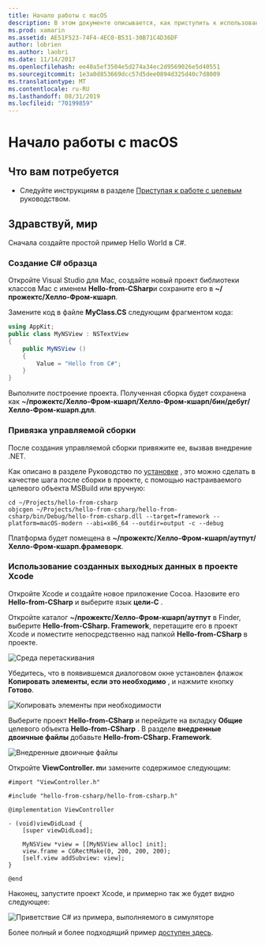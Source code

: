 ```yaml
---
title: Начало работы с macOS
description: В этом документе описывается, как приступить к использованию внедрения .NET с помощью macOS. В нем обсуждаются требования и представлен пример приложения для демонстрации привязки управляемой сборки и использования созданных выходных данных в проекте Xcode.
ms.prod: xamarin
ms.assetid: AE51F523-74F4-4EC0-B531-30B71C4D36DF
author: lobrien
ms.author: laobri
ms.date: 11/14/2017
ms.openlocfilehash: ee40a5ef3504e5d274a34ec2d9569026e5d40551
ms.sourcegitcommit: 1e3a0d853669dcc57d5dee0894d325d40c7d8009
ms.translationtype: MT
ms.contentlocale: ru-RU
ms.lasthandoff: 08/31/2019
ms.locfileid: "70199859"
---
```

# <a name="getting-started-with-macos"></a>Начало работы с macOS

## <a name="what-you-will-need"></a>Что вам потребуется

* Следуйте инструкциям в разделе [Приступая к работе с целевым](~/tools/dotnet-embedding/get-started/objective-c/index.md) руководством.

## <a name="hello-world"></a>Здравствуй, мир

Сначала создайте простой пример Hello World в C#.

### <a name="create-c-sample"></a>Создание C# образца

Откройте Visual Studio для Mac, создайте новый проект библиотеки классов Mac с именем **Hello-from-CSharp**и сохраните его в **~/прожектс/Хелло-Фром-кшарп**.

Замените код в файле **MyClass.CS** следующим фрагментом кода:

```csharp
using AppKit;
public class MyNSView : NSTextView
{
    public MyNSView ()
    {
        Value = "Hello from C#";
    }
}
```

Выполните построение проекта. Полученная сборка будет сохранена как **~/прожектс/Хелло-Фром-кшарп/Хелло-Фром-кшарп/бин/дебуг/Хелло-Фром-кшарп.длл**.

### <a name="bind-the-managed-assembly"></a>Привязка управляемой сборки

После создания управляемой сборки привяжите ее, вызвав внедрение .NET.

Как описано в разделе Руководство по [установке](~/tools/dotnet-embedding/get-started/install/install.md) , это можно сделать в качестве шага после сборки в проекте, с помощью настраиваемого целевого объекта MSBuild или вручную:

```shell
cd ~/Projects/hello-from-csharp
objcgen ~/Projects/hello-from-csharp/hello-from-csharp/bin/Debug/hello-from-csharp.dll --target=framework --platform=macOS-modern --abi=x86_64 --outdir=output -c --debug
```

Платформа будет помещена в **~/прожектс/Хелло-Фром-кшарп/аутпут/Хелло-Фром-кшарп.фрамеворк**.

### <a name="use-the-generated-output-in-an-xcode-project"></a>Использование созданных выходных данных в проекте Xcode

Откройте Xcode и создайте новое приложение Cocoa. Назовите его **Hello-from-CSharp** и выберите язык **цели-C** .

Откройте каталог **~/прожектс/Хелло-Фром-кшарп/аутпут** в Finder, выберите **Hello-from-CSharp. Framework**, перетащите его в проект Xcode и поместите непосредственно над папкой **Hello-from-CSharp** в проекте.

![Среда перетаскивания](macos-images/hello-from-csharp-mac-drag-drop-framework.png)

Убедитесь, что в появившемся диалоговом окне установлен флажок **Копировать элементы, если это необходимо** , и нажмите кнопку **Готово**.

![Копировать элементы при необходимости](macos-images/hello-from-csharp-mac-copy-items-if-needed.png)

Выберите проект **Hello-from-CSharp** и перейдите на вкладку **Общие** целевого объекта **Hello-from-CSharp** . В разделе **внедренные двоичные файлы** добавьте **Hello-from-CSharp. Framework**.

![Внедренные двоичные файлы](macos-images/hello-from-csharp-mac-embedded-binaries.png)

Откройте **ViewController. m**и замените содержимое следующим:

```objc
#import "ViewController.h"

#include "hello-from-csharp/hello-from-csharp.h"

@implementation ViewController

- (void)viewDidLoad {
    [super viewDidLoad];
    
    MyNSView *view = [[MyNSView alloc] init];
    view.frame = CGRectMake(0, 200, 200, 200);
    [self.view addSubview: view];
}

@end
```

Наконец, запустите проект Xcode, и примерно так же будет видно следующее:

![Приветствие C# из примера, выполняемого в симуляторе](macos-images/hello-from-csharp-mac.png)

Более полный и более подходящий пример [доступен здесь](https://github.com/mono/Embeddinator-4000/tree/objc/samples/mac/weather).
